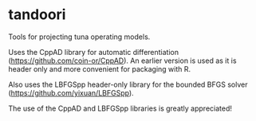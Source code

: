 # tandoori
Tools for projecting tuna operating models.

Uses the CppAD library for automatic differentiation (https://github.com/coin-or/CppAD).
An earlier version is used as it is header only and more convenient for packaging with R.

Also uses the LBFGSpp header-only library for the bounded BFGS solver (https://github.com/yixuan/LBFGSpp).

The use of the CppAD and LBFGSpp libraries is greatly appreciated!

